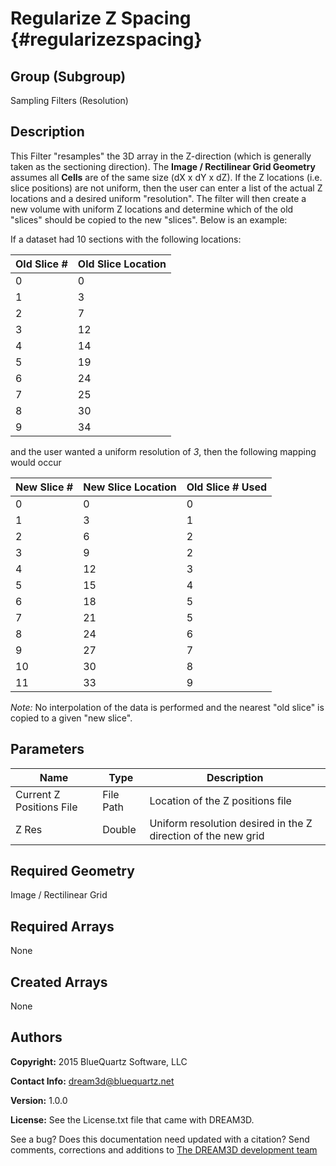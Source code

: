 Regularize Z Spacing {#regularizezspacing}
=============

## Group (Subgroup) ##
Sampling Filters (Resolution)

## Description ##
This Filter "resamples" the 3D array in the Z-direction (which is generally taken as the sectioning direction).  The **Image / Rectilinear Grid Geometry** assumes all **Cells** are of the same size (dX x dY x dZ).  If the Z locations (i.e. slice positions) are not uniform, then the user can enter a list of the actual Z locations and a desired uniform "resolution".  The filter will then create a new volume with uniform Z locations and determine which of the old "slices" should be copied to the new "slices". Below is an example:

If a dataset had 10 sections with the following locations:

|Old Slice # |Old Slice Location|
|---------|---------|
|0|0|
|1|3|
|2|7|
|3|12|
|4|14|
|5|19|
|6|24|
|7|25|
|8|30|
|9|34|

and the user wanted a uniform resolution of *3*, then the following mapping would occur 

|New Slice # | New Slice Location |Old Slice # Used|
|---------|---------|---------|
|0|0|0|
|1|3|1|
|2|6|2|
|3|9|2|
|4|12|3|
|5|15|4|
|6|18|5|
|7|21|5|
|8|24|6|
|9|27|7|
|10|30|8|
|11|33|9|

*Note:* No interpolation of the data is performed and the nearest "old slice" is copied to a given "new slice".

## Parameters ##
| Name | Type | Description |
|------|------|------|
| Current Z Positions File | File Path | Location of the Z positions file |
| Z Res | Double | Uniform resolution desired in the Z direction of the new grid |

## Required Geometry ##
Image / Rectilinear Grid

## Required Arrays ##
None

## Created Arrays ##
None

## Authors ##
**Copyright:** 2015 BlueQuartz Software, LLC

**Contact Info:** dream3d@bluequartz.net

**Version:** 1.0.0

**License:**  See the License.txt file that came with DREAM3D.




See a bug? Does this documentation need updated with a citation? Send comments, corrections and additions to [The DREAM3D development team](mailto:dream3d@bluequartz.net?subject=Documentation%20Correction)


